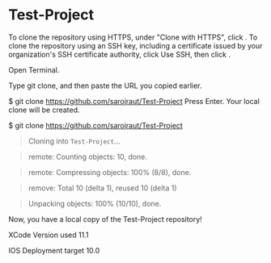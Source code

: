 # Test-Project

To clone the repository using HTTPS, under "Clone with HTTPS", click . 
To clone the repository using an SSH key, including a certificate issued by your organization's SSH certificate authority, 
click Use SSH, then click .

Open Terminal.

Type git clone, and then paste the URL you copied earlier. 

$ git clone https://github.com/sarojraut/Test-Project
Press Enter. Your local clone will be created.

$ git clone https://github.com/sarojraut/Test-Project

> Cloning into `Test-Project`...

> remote: Counting objects: 10, done.

> remote: Compressing objects: 100% (8/8), done.

> remove: Total 10 (delta 1), reused 10 (delta 1)

> Unpacking objects: 100% (10/10), done.

Now, you have a local copy of the Test-Project repository!

XCode Version used 11.1

IOS Deployment target 10.0
